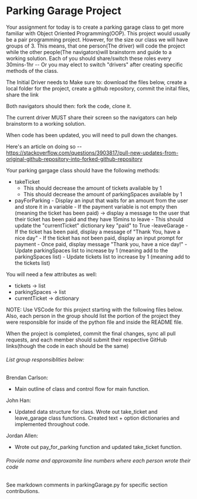 # Parking Garage Project

Your assignment for today is to create a parking garage class to get more familiar with Object Oriented Programming(OOP). This project would usually be a pair programming project. However, for the size our class we will have groups of 3. This means, that one person(The driver) will code the project while the other people(The navigators)will brainstorm and guide to a working solution.
Each of you should share/switch these roles every 30mins-1hr -- Or you may elect to switch "drivers" after creating specific methods of the class.

The Initial Driver needs to Make sure to:
download the files below, create a local folder for the project, create a github repository, commit the inital files, share the link

Both navigators should then:
fork the code, clone it.

The current driver MUST share their screen so the navigators can help brainstorm to a working solution.

When code has been updated, you will need to pull down the changes.

Here's an article on doing so -- https://stackoverflow.com/questions/3903817/pull-new-updates-from-original-github-repository-into-forked-github-repository

Your parking gargage class should have the following methods:

-   takeTicket
    -   This should decrease the amount of tickets available by 1
    -   This should decrease the amount of parkingSpaces available by 1
-   payForParking - Display an input that waits for an amount from the user and store it in a variable - If the payment variable is not empty then (meaning the ticket has been paid) -> display a message to the user that their ticket has been paid and they have 15mins to leave - This should update the "currentTicket" dictionary key "paid" to True
    -leaveGarage - If the ticket has been paid, display a message of "Thank You, have a nice day" - If the ticket has not been paid, display an input prompt for payment - Once paid, display message "Thank you, have a nice day!" - Update parkingSpaces list to increase by 1 (meaning add to the parkingSpaces list) - Update tickets list to increase by 1 (meaning add to the tickets list)

You will need a few attributes as well:

-   tickets -> list
-   parkingSpaces -> list
-   currentTicket -> dictionary

NOTE: Use VSCode for this project starting with the following files below. Also, each person in the group should list the portion of the project they were responsible for inside of the python file and inside the README file.

When the project is completed, commit the final changes, sync all pull requests, and each member should submit their respective GitHub links(though the code in each should be the same)

###### List group responsiblities below:

Brendan Carlson:
- Main outline of class and control flow for main function.

John Han:
- Updated data structure for class. Wrote out take_ticket and leave_garage class functions. Created text + option dictionaries and implemented throughout code.

Jordan Allen:
- Wrote out pay_for_parking function and updated take_ticket function.

###### Provide name and approxamite line numbers where each person wrote their code

See markdown comments in parkingGarage.py for specific section contributions.